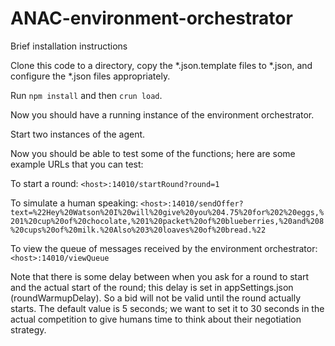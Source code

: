 # ANAC-environment-orchestrator

Brief installation instructions

Clone this code to a directory, copy the *.json.template files to *.json, and
configure the *.json files appropriately.

Run `npm install` and then `crun load`.

Now you should have a running instance of the environment orchestrator.

Start two instances of the agent.

Now you should be able to test some of the functions; here are some example URLs
that you can test:

To start a round: `<host>:14010/startRound?round=1`

To simulate a human speaking: `<host>:14010/sendOffer?text=%22Hey%20Watson%20I%20will%20give%20you%204.75%20for%202%20eggs,%201%20cup%20of%20chocolate,%201%20packet%20of%20blueberries,%20and%208%20cups%20of%20milk.%20Also%203%20loaves%20of%20bread.%22`

To view the queue of messages received by the environment orchestrator: `<host>:14010/viewQueue`

Note that there is some delay between when you ask for a round to start and the actual start of the round;
this delay is set in appSettings.json (roundWarmupDelay). So a bid will not be valid until the round actually starts.
The default value is 5 seconds; we want to set it to 30 seconds in the actual competition to give humans time to 
think about their negotiation strategy.
